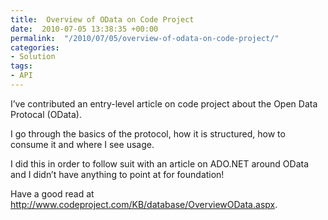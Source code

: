 ```yaml
---
title:  Overview of OData on Code Project
date:  2010-07-05 13:38:35 +00:00
permalink:  "/2010/07/05/overview-of-odata-on-code-project/"
categories:
- Solution
tags:
- API
---
```

I’ve contributed an entry-level article on code project about the Open Data Protocal (OData).

I go through the basics of the protocol, how it is structured, how to consume it and where I see usage.

I did this in order to follow suit with an article on ADO.NET around OData and I didn’t have anything to point at for foundation!

Have a good read at <a title="http://www.codeproject.com/KB/database/OverviewOData.aspx" href="http://www.codeproject.com/KB/database/OverviewOData.aspx">http://www.codeproject.com/KB/database/OverviewOData.aspx</a>.